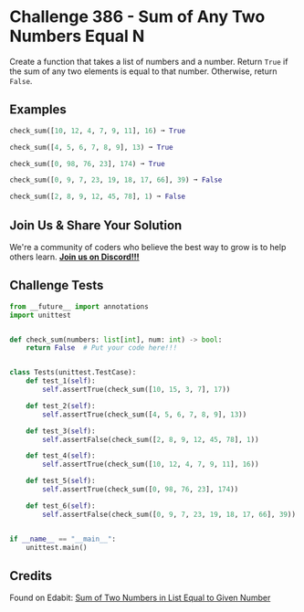 # Challenge 386 - Sum of Any Two Numbers Equal N

Create a function that takes a list of numbers and a number. Return `True` if the sum of any two elements is equal to that number. Otherwise, return `False`.

## Examples
```python
check_sum([10, 12, 4, 7, 9, 11], 16) ➞ True

check_sum([4, 5, 6, 7, 8, 9], 13) ➞ True

check_sum([0, 98, 76, 23], 174) ➞ True

check_sum([0, 9, 7, 23, 19, 18, 17, 66], 39) ➞ False

check_sum([2, 8, 9, 12, 45, 78], 1) ➞ False
```
## Join Us & Share Your Solution

We're a community of coders who believe the best way to grow is to help others learn. **[Join us on Discord!!!]("https"://discord.gg/sfHykntuGy)**

## Challenge Tests
```python
from __future__ import annotations
import unittest


def check_sum(numbers: list[int], num: int) -> bool:
    return False  # Put your code here!!!


class Tests(unittest.TestCase):
    def test_1(self):
        self.assertTrue(check_sum([10, 15, 3, 7], 17))

    def test_2(self):
        self.assertTrue(check_sum([4, 5, 6, 7, 8, 9], 13))

    def test_3(self):
        self.assertFalse(check_sum([2, 8, 9, 12, 45, 78], 1))

    def test_4(self):
        self.assertTrue(check_sum([10, 12, 4, 7, 9, 11], 16))

    def test_5(self):
        self.assertTrue(check_sum([0, 98, 76, 23], 174))

    def test_6(self):
        self.assertFalse(check_sum([0, 9, 7, 23, 19, 18, 17, 66], 39))


if __name__ == "__main__":
    unittest.main()
```
## Credits

Found on Edabit: [Sum of Two Numbers in List Equal to Given Number](https://edabit.com/challenge/KcnQtNoX5uC6PzpEF)
